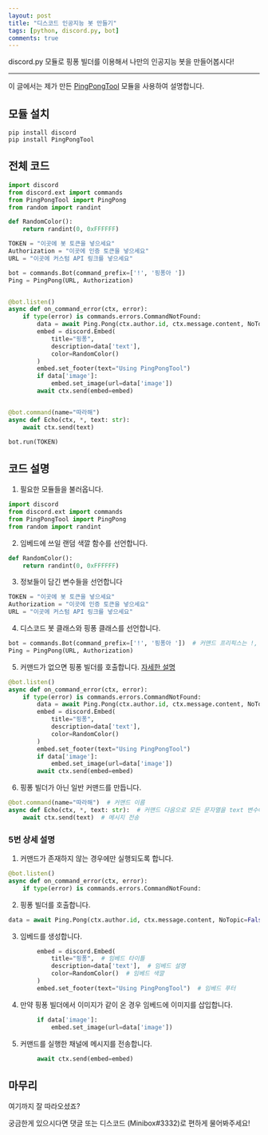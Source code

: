 ```yaml
---
layout: post
title: "디스코드 인공지능 봇 만들기"
tags: [python, discord.py, bot]
comments: true
---
```


discord.py 모듈로 핑퐁 빌더를 이용해서 나만의 인공지능 봇을 만들어봅시다!

---

이 글에서는 제가 만든 [PingPongTool](https://pypi.org/project/PingPongTool/) 모듈을 사용하여 설명합니다.

## 모듈 설치

```
pip install discord
pip install PingPongTool
```

## 전체 코드

```py
import discord
from discord.ext import commands
from PingPongTool import PingPong
from random import randint

def RandomColor():
    return randint(0, 0xFFFFFF)

TOKEN = "이곳에 봇 토큰을 넣으세요"
Authorization = "이곳에 인증 토큰을 넣으세요"
URL = "이곳에 커스텀 API 링크를 넣으세요"

bot = commands.Bot(command_prefix=['!', '핑퐁아 '])
Ping = PingPong(URL, Authorization)


@bot.listen()
async def on_command_error(ctx, error):
    if type(error) is commands.errors.CommandNotFound:
        data = await Ping.Pong(ctx.author.id, ctx.message.content, NoTopic=False)
        embed = discord.Embed(
            title="핑퐁",
            description=data['text'],
            color=RandomColor()
        )
        embed.set_footer(text="Using PingPongTool")
        if data['image']:
            embed.set_image(url=data['image'])
        await ctx.send(embed=embed)


@bot.command(name="따라해")
async def Echo(ctx, *, text: str):
    await ctx.send(text)

bot.run(TOKEN)
```

## 코드 설명

1. 필요한 모듈들을 불러옵니다.
```py
import discord
from discord.ext import commands
from PingPongTool import PingPong
from random import randint
```

2. 임베드에 쓰일 랜덤 색깔 함수를 선언합니다.
```py
def RandomColor():
    return randint(0, 0xFFFFFF)
```

3. 정보들이 담긴 변수들을 선언합니다
```py
TOKEN = "이곳에 봇 토큰을 넣으세요"
Authorization = "이곳에 인증 토큰을 넣으세요"
URL = "이곳에 커스텀 API 링크를 넣으세요"
```

4. 디스코드 봇 클래스와 핑퐁 클래스를 선언합니다.
```py
bot = commands.Bot(command_prefix=['!', '핑퐁아 '])  # 커맨드 프리픽스는 !, 핑퐁아
Ping = PingPong(URL, Authorization)
```

5. 커맨드가 없으면 핑퐁 빌더를 호출합니다. [자세한 설명](#5번-상세-설명)
```py
@bot.listen()
async def on_command_error(ctx, error):
    if type(error) is commands.errors.CommandNotFound:
        data = await Ping.Pong(ctx.author.id, ctx.message.content, NoTopic=False)
        embed = discord.Embed(
            title="핑퐁",
            description=data['text'],
            color=RandomColor()
        )
        embed.set_footer(text="Using PingPongTool")
        if data['image']:
            embed.set_image(url=data['image'])
        await ctx.send(embed=embed)
```

6. 핑퐁 빌더가 아닌 일반 커맨드를 만듭니다.
```py
@bot.command(name="따라해")  # 커맨드 이름
async def Echo(ctx, *, text: str):  # 커맨드 다음으로 모든 문자열을 text 변수에 넣기
    await ctx.send(text)  # 메시지 전송
```

### 5번 상세 설명
1. 커맨드가 존재하지 않는 경우에만 실행되도록 합니다.
```py
@bot.listen()
async def on_command_error(ctx, error):
    if type(error) is commands.errors.CommandNotFound:
```

2. 핑퐁 빌더를 호출합니다.
```py
data = await Ping.Pong(ctx.author.id, ctx.message.content, NoTopic=False)
```

3. 임베드를 생성합니다.
```py
        embed = discord.Embed(
            title="핑퐁",  # 임베드 타이틀
            description=data['text'],  # 임베드 설명
            color=RandomColor()  # 임베드 색깔
        )
        embed.set_footer(text="Using PingPongTool")  # 임베드 푸터
```

4. 만약 핑퐁 빌더에서 이미지가 같이 온 경우 임베드에 이미지를 삽입합니다.
```py
        if data['image']:
            embed.set_image(url=data['image'])
```

5. 커맨드를 실행한 채널에 메시지를 전송합니다.
```py
        await ctx.send(embed=embed)
```


## 마무리
여기까지 잘 따라오셨죠?

궁금한게 있으시다면 댓글 또는 디스코드 (Minibox#3332)로 편하게 물어봐주세요!